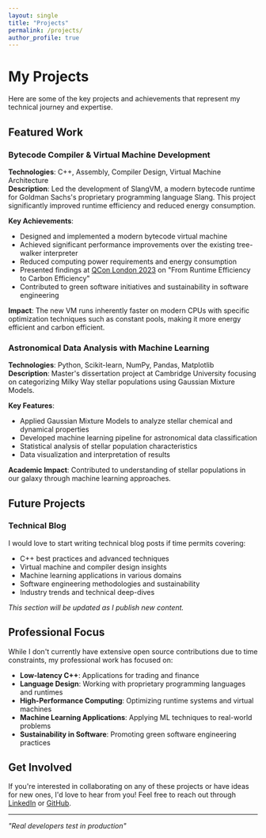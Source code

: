 ```yaml
---
layout: single
title: "Projects"
permalink: /projects/
author_profile: true
---
```


# My Projects

Here are some of the key projects and achievements that represent my technical journey and expertise.

## Featured Work

### Bytecode Compiler & Virtual Machine Development
**Technologies**: C++, Assembly, Compiler Design, Virtual Machine Architecture  
**Description**: Led the development of SlangVM, a modern bytecode runtime for Goldman Sachs's proprietary programming language Slang. This project significantly improved runtime efficiency and reduced energy consumption.

**Key Achievements**:
- Designed and implemented a modern bytecode virtual machine
- Achieved significant performance improvements over the existing tree-walker interpreter
- Reduced computing power requirements and energy consumption
- Presented findings at [QCon London 2023](https://qconlondon.com/presentation/mar2023/runtime-efficiency-carbon-efficiency) on "From Runtime Efficiency to Carbon Efficiency"
- Contributed to green software initiatives and sustainability in software engineering

**Impact**: The new VM runs inherently faster on modern CPUs with specific optimization techniques such as constant pools, making it more energy efficient and carbon efficient.

### Astronomical Data Analysis with Machine Learning
**Technologies**: Python, Scikit-learn, NumPy, Pandas, Matplotlib  
**Description**: Master's dissertation project at Cambridge University focusing on categorizing Milky Way stellar populations using Gaussian Mixture Models.

**Key Features**:
- Applied Gaussian Mixture Models to analyze stellar chemical and dynamical properties
- Developed machine learning pipeline for astronomical data classification
- Statistical analysis of stellar population characteristics
- Data visualization and interpretation of results

**Academic Impact**: Contributed to understanding of stellar populations in our galaxy through machine learning approaches.

## Future Projects

### Technical Blog
I would love to start writing technical blog posts if time permits covering:
- C++ best practices and advanced techniques
- Virtual machine and compiler design insights
- Machine learning applications in various domains
- Software engineering methodologies and sustainability
- Industry trends and technical deep-dives

*This section will be updated as I publish new content.*

## Professional Focus

While I don't currently have extensive open source contributions due to time constraints, my professional work has focused on:
- **Low-latency C++**: Applications for trading and finance
- **Language Design**: Working with proprietary programming languages and runtimes
- **High-Performance Computing**: Optimizing runtime systems and virtual machines
- **Machine Learning Applications**: Applying ML techniques to real-world problems
- **Sustainability in Software**: Promoting green software engineering practices

## Get Involved

If you're interested in collaborating on any of these projects or have ideas for new ones, I'd love to hear from you! Feel free to reach out through [LinkedIn](https://www.linkedin.com/in/dorkomichal/) or [GitHub](https://github.com/dorkomichal).

---

*"Real developers test in production"*
